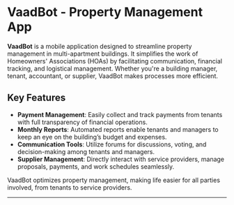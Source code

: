 # VaadBot - Property Management App

**VaadBot** is a mobile application designed to streamline property management in multi-apartment buildings. It simplifies the work of Homeowners' Associations (HOAs) by facilitating communication, financial tracking, and logistical management. Whether you're a building manager, tenant, accountant, or supplier, VaadBot makes processes more efficient.

## Key Features

- **Payment Management**: Easily collect and track payments from tenants with full transparency of financial operations.
- **Monthly Reports**: Automated reports enable tenants and managers to keep an eye on the building’s budget and expenses.
- **Communication Tools**: Utilize forums for discussions, voting, and decision-making among tenants and managers.
- **Supplier Management**: Directly interact with service providers, manage proposals, payments, and work schedules seamlessly.

VaadBot optimizes property management, making life easier for all parties involved, from tenants to service providers.

---
